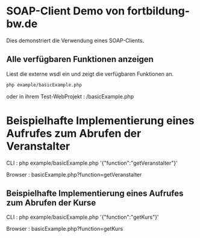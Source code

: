 # SOAP-Client Demo von fortbildung-bw.de
Dies demonstriert die Verwendung eines SOAP-Clients.

## Alle verfügbaren Funktionen anzeigen
Liest die externe wsdl ein und zeigt die verfügbaren Funktionen an.
```bash
php example/basicExample.php
```
oder in ihrem Test-WebProjekt : /basicExample.php

# Beispielhafte Implementierung eines Aufrufes zum Abrufen der Veranstalter
CLI     : php example/basicExample.php '{"function":"getVeranstalter"}'

Browser : basicExample.php?function=getVeranstalter

## Beispielhafte Implementierung eines Aufrufes zum Abrufen der Kurse
CLI     : php example/basicExample.php '{"function":"getKurs"}'

Browser : basicExample.php?function=getKurs

